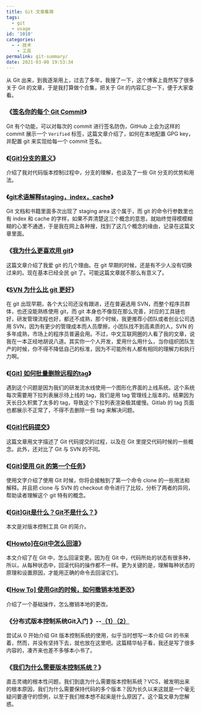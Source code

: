 ```yaml
---
title: Git 文章集锦
tags:
  - git
  - usage
id: '1010'
categories:
  - - 技术
    - 工具
permalink: git-summary/
date: 2021-03-08 19:53:34
---
```


从 Git 出来，到我逐渐用上，过去了多年，我搜了一下，这个博客上竟然写了很多关于 Git 的文章，于是我打算做个合集，把关于 Git 的内容汇总一下，便于大家查看。

### 《[签名你的每个 Git Commit](https://blog.charlestang.org/sign-your-every-git-commit.htm)》

Git 有个功能，可以对每次的 commit 进行签名防伪，GitHub 上会为这样的 commit 展示一个 `Verified` 标签，这篇文章介绍了，如何在本地配置 GPG key，并配置 git 来实现给每一个 commit 签名。

### 《[[Git]分支的意义](https://blog.charlestang.org/git-the-meaning-of-branch.htm)》

介绍了我对代码版本控制过程中，分支的理解，也谈及了一些 Git 分支的优势和用法。

### 《[git术语解释staging，index，cache](https://blog.charlestang.org/git-staging-area-index-cache.htm)》

Git 文档和书籍里面多次出现了 staging area 这个属于，而 git 的命令行参数里也有 index 和 cache 的字样，如果不弄清楚这三个概念的意思，就始终觉得模模糊糊的心里不通透，于是我在网上各种搜，找到了这几个概念的缘由，记录在这篇文章里面。

### 《[我为什么更喜欢用 git](https://blog.charlestang.org/why-i-like-git-better.htm)》

这篇文章介绍了我爱 git 的几个理由。在 git 早期的时候，还是有不少人没有切换过来的。现在基本已经全民 git 了。可能这篇文章就不那么有意义了。

### 《[SVN 为什么比 git 更好](https://blog.charlestang.org/why-svn-is-better-than-git.htm)》

在 git 出现早期，各个大公司还没有跟进，还在普遍选用 SVN，而整个程序员群体，也还没能熟练使用 git，而 git 本身也不像现在那么完善，对应的工具链也好，研发管理流程也好，都还不成熟，那个时候，我更推荐小团队或者创业公司选用 SVN，因为有更少的管理成本而人员摩擦，小团队找不到高素质的人，SVN 的多年成熟，市场上的程序员普遍会用。不过，中文互联网圈的人看了我的文章，说我在一本正经地胡说八道。其实你一个人开发，爱用什么用什么，当你组织团队生产的时候，你不得不降低自己的标准，因为不可能所有人都有相同的理解力和执行力啊。

### 《[[Git] 如何批量删除远程的tag](https://blog.charlestang.org/how-to-bulk-delete-tags-local-and-remote.htm)》

遇到这个问题是因为我们的研发流水线使用一个图形化界面的上线系统。这个系统每次需要用下拉列表展示待上线的 tag，我们是用 tag 管理线上版本的。结果因为天长日久积累了太多的 tag，导致这个下拉列表渲染极其缓慢。Gitlab 的 tag 页面也都展示不正常了，不得不去删除一些 tag 来解决问题。

### 《[[Git]代码提交](https://blog.charlestang.org/git-commit-you-code.htm)》

这篇文章用文字描述了 Git 代码提交的过程，以及在 Git 里提交代码时候的一些概念。此外，还对比了 Git 与 SVN 的不同。

### 《[[Git]使用 Git 的第一个任务](https://blog.charlestang.org/the-first-thing-you-use-git.htm)》

使用文字介绍了使用 Git 时候，你将会接触到了第一个命令 clone 的一些用法和解释。并且把 clone 与 SVN 的 checkout 命令进行了比较，分析了两者的异同，帮助读者理解这个 git 特有的概念。

### 《[[Git]Git是什么？Git不是什么？](https://blog.charlestang.org/what-git-is-and-what-it-is-not.htm)》

本文是对版本控制工具 Git 的简介。

### 《[[Howto]在Git中怎么回滚](https://blog.charlestang.org/howto-rollback-changes-in-git.htm)》

本文介绍了在 Git 中，怎么回滚变更。因为在 Git 中，代码所处的状态有很多种，所以，从每种状态中，回滚代码的操作都不一样。更为关键的是，理解每种状态的原理和设置原因，才能用正确的命令去回滚它们。

### 《[[How To] 使用Git的时候，如何撤销本地更改](https://blog.charlestang.org/how-to-use-git-to-revert-local-changes.htm)》

介绍了一个基础操作，怎么撤销本地的更改。

### 《分布式版本控制系统Git入门 》--[（1）](https://blog.charlestang.org/introduce-git-1.htm)[（2）](https://blog.charlestang.org/introduce-git-2.htm)

尝试从 0 开始介绍 Git 版本控制系统的使用，似乎当时想写一本介绍 Git 的书来着，然而，并没有坚持下去，就也放在这里吧。这篇精华帖子看，我还是写了很多内容的，凑齐来也差不多够本小书了。

### 《[我们为什么需要版本控制系统？](https://blog.charlestang.org/why-we-need-vcs.htm)》

直击灵魂的根本性问题，我们到底为什么需要版本控制系统？VCS，被发明出来的根本原因，我们为什么需要保持代码的多个版本？因为长久以来这就是一个毫无疑问要遵守的惯例，以至于我们根本想不起来是什么原因了。这个篇文章为您解惑。